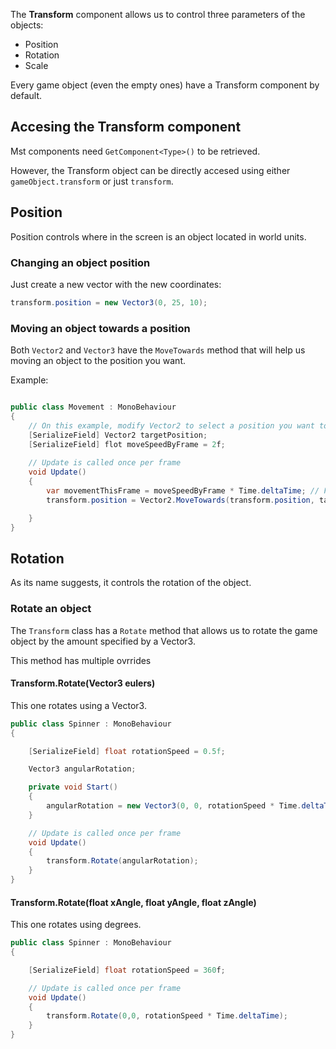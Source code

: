 The **Transform** component allows us to control three parameters of the objects:

- Position
- Rotation
- Scale

Every game object (even the empty ones) have a Transform component by default.

## Accesing the Transform component

Mst components need ``GetComponent<Type>()`` to be retrieved.

However, the Transform object can be directly accesed using either ``gameObject.transform`` or just ``transform``.

## Position

Position controls where in the screen is an object located in world units.

### Changing an object position

Just create a new vector with the new coordinates:

```C#
transform.position = new Vector3(0, 25, 10);
```

### Moving an object towards a position

Both ``Vector2`` and ``Vector3`` have the ``MoveTowards`` method that will help us moving an object to the position you want.

Example:

```C#

public class Movement : MonoBehaviour
{
    // On this example, modify Vector2 to select a position you want to move the object.
    [SerializeField] Vector2 targetPosition;
    [SerializeField] flot moveSpeedByFrame = 2f;
    
    // Update is called once per frame
    void Update()
    {
        var movementThisFrame = moveSpeedByFrame * Time.deltaTime; // Frame rate independant
        transform.position = Vector2.MoveTowards(transform.position, targetPosition, movementThisFrame);

    }
}
```

## Rotation

As its name suggests, it controls the rotation of the object.

### Rotate an object

The ``Transform`` class has a ``Rotate`` method that allows us to rotate the game object by the amount specified by a Vector3.

This method has multiple ovrrides

#### Transform.Rotate(Vector3 eulers)

This one rotates using a Vector3.

```C#
public class Spinner : MonoBehaviour
{

    [SerializeField] float rotationSpeed = 0.5f;

    Vector3 angularRotation;

    private void Start()
    {
        angularRotation = new Vector3(0, 0, rotationSpeed * Time.deltaTime);
    }

    // Update is called once per frame
    void Update()
    {
        transform.Rotate(angularRotation);
    }
}
```

#### Transform.Rotate(float xAngle, float yAngle, float zAngle)

This one rotates using degrees. 

```C#
public class Spinner : MonoBehaviour
{

    [SerializeField] float rotationSpeed = 360f;

    // Update is called once per frame
    void Update()
    {
        transform.Rotate(0,0, rotationSpeed * Time.deltaTime);
    }
}
```

